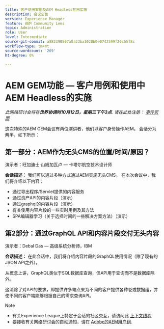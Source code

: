 ```yaml
---
title: 客户使用案例及AEM Headless在用实施
description: 会议公告
version: Experience Manager
feature: AEM Community Lens
topic: Administration
role: User
level: Intermediate
source-git-commit: a882390507a0a23ba1020b0e0742599f20c55f8c
workflow-type: tm+mt
source-wordcount: '269'
ht-degree: 0%

---
```


# AEM GEM功能 — 客户用例和使用中AEM Headless的实施

*此网络研讨会将在&#x200B;**世界协调时10月12日，星期三下午3点**. 请在此处注册： [事件页面](https://adobe.ly/3dlDWjh)*

这次特殊的AEM GEM会议有两位演讲者，他们以客户身份操作AEM。 会话分为两半，如下所示：

## 第一部分：AEM作为无头CMS的位置/时间/原因？

演示者：旺加迪士·山姆加瓦卢 — 卡塔尔航空技术设计师

**会话描述：**
我们可以通过多种方式通过AEM实施无头CMS。
在本次会议中，我们将介绍以下内容：

* 通过导出程序/Servlet提供的内容服务
* 通过资产API的内容片段（演示）
* 通过graphql的内容片段（演示）
* 有关使用内容片段的一些实时用例及其方法
* SPA编辑器学习（关于选择时间的一些解决方案方法）（演示）

## 第2部分：通过GraphQL API和内容片段交付无头内容

演示者：Debal Das — 高级系统分析师，IBM

**会话描述：**
在此会话中，我们将介绍内容片段的GraphQL使用情况（除了现有的JSON API之外）。

从概念上讲，GraphQL类似于SQL数据库查询，但API用于查询而不是数据库除外。

这消除了对API的要求，即提供许多端点来为不同的客户提供各种卷或数据组，并使不同的客户端能够根据自己的需求查询API。

>[!NOTE]
>
>* 有关Experience League上特定于会话的社区交互，请访问此 [上下文线程](https://adobe.ly/3r6P4nr)
>* 要接收有关网络研讨会的自动通知，请在 [Adobe的AEM用户组](https://aem-augs.adobe.com/).